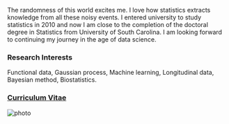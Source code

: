 The randomness of this world excites me. I love how statistics extracts knowledge from all these noisy events. I entered university to study statistics in 2010 and now I am close to the completion of the doctoral degree in Statistics from University of South Carolina. I am looking forward to continuing my journey in the age of data science.

### Research Interests

Functional data, Gaussian process, Machine learning, Longitudinal data, Bayesian method, Biostatistics.

###  [Curriculum Vitae](CV.pdf)

![photo](images/headshot.png)
